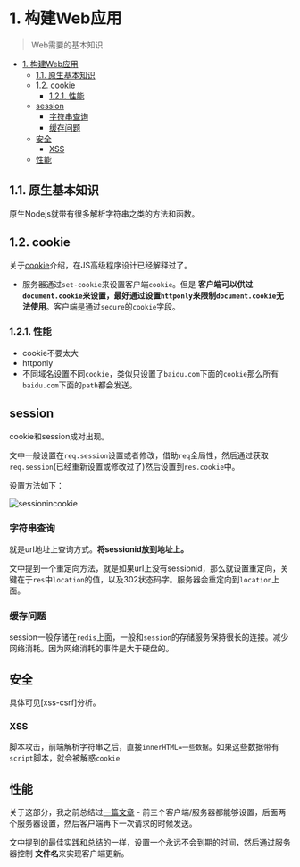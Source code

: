 # 1. 构建Web应用
> Web需要的基本知识

<!-- TOC -->

- [1. 构建Web应用](#1-构建web应用)
  - [1.1. 原生基本知识](#11-原生基本知识)
  - [1.2. cookie](#12-cookie)
    - [1.2.1. 性能](#121-性能)
  - [session](#session)
    - [字符串查询](#字符串查询)
    - [缓存问题](#缓存问题)
  - [安全](#安全)
    - [XSS](#xss)
  - [性能](#性能)

<!-- /TOC -->

## 1.1. 原生基本知识

原生Nodejs就带有很多解析字符串之类的方法和函数。

## 1.2. cookie

关于[cookie]()介绍，在JS高级程序设计已经解释过了。

* 服务器通过`set-cookie`来设置客户端`cookie`。但是 **客户端可以供过`document.cookie`来设置，最好通过设置`httponly`来限制`document.cookie`无法使用**。客户端是通过`secure`的`cookie`字段。

### 1.2.1. 性能

* cookie不要太大
* httponly
* 不同域名设置不同`cookie`，类似只设置了`baidu.com`下面的`cookie`那么所有`baidu.com`下面的`path`都会发送。

## session

cookie和session成对出现。

文中一般设置在`req.session`设置或者修改，借助`req`全局性，然后通过获取`req.session`(已经重新设置或修改过了)然后设置到`res.cookie`中。

设置方法如下：

![sessionincookie]()

### 字符串查询

就是url地址上查询方式。**将sessionid放到地址上。**

文中提到一个重定向方法，就是如果url上没有sessionid，那么就设置重定向，关键在于`res`中`location`的值，以及302状态码字。服务器会重定向到`location`上面。

### 缓存问题

session一般存储在`redis`上面，一般和`session`的存储服务保持很长的连接。减少网络消耗。因为网络消耗的事件是大于硬盘的。

## 安全

具体可见[xss-csrf]分析。

### XSS

脚本攻击，前端解析字符串之后，直接`innerHTML=一些数据`。如果这些数据带有`script`脚本，就会被解惑`cookie`

## 性能

关于这部分，我之前总结过[一篇文章]() - 前三个客户端/服务器都能够设置，后面两个服务器设置，然后客户端再下一次请求的时候发送。

文中提到的最佳实践和总结的一样，设置一个永远不会到期的时间，然后通过服务器控制 **文件名**来实现客户端更新。